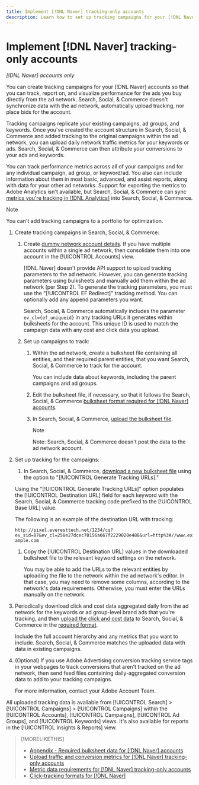 ```yaml
---
title: Implement [!DNL Naver] tracking-only accounts
description: Learn how to set up tracking campaigns for your [!DNL Naver] accounts so that you can track, report on, and visualize performance for the ads you buy directly from the ad network. 
---
```

# Implement [!DNL Naver] tracking-only accounts

*[!DNL Naver] accounts only*

You can create tracking campaigns for your [!DNL Naver] accounts so that you can track, report on, and visualize performance for the ads you buy directly from the ad network. Search, Social, & Commerce doesn't synchronize data with the ad network, automatically upload tracking, nor place bids for the account.

Tracking campaigns replicate your existing campaigns, ad groups, and keywords. Once you've created the account structure in Search, Social, & Commerce and added tracking to the original campaigns within the ad network, you can upload daily network traffic metrics for your keywords or ads. Search, Social, & Commerce can then attribute your conversions to your ads and keywords.

You can track performance metrics across all of your campaigns and for any individual campaign, ad group, or keyword/ad. You also can include information about them in most basic, advanced, and assist reports, along with data for your other ad networks. Support for exporting the metrics to Adobe Analytics isn't available, but Search, Social, & Commerce can sync [metrics you're tracking in [!DNL Analytics]](/help/integrations/analytics/analytics-data-in-advertising.md) into Search, Social, & Commerce.

>[!NOTE]
>
>You can't add tracking campaigns to a portfolio for optimization.

1. Create tracking campaigns in Search, Social, & Commerce:

   1. Create [dummy network account details](/help/search-social-commerce/campaign-management/accounts/ad-network-account-manage.md). If you have multiple accounts within a single ad network, then consolidate them into one account in the [!UICONTROL Accounts] view.
   
      [!DNL Naver] doesn't provide API support to upload tracking parameters to the ad network. However, you can generate tracking parameters using bulksheets and manually add them within the ad network (per Step 2). To generate the tracking parameters, you must use the "[!UICONTROL EF Redirect]" tracking method. You can optionally add any append parameters you want.
      
      Search, Social, & Commerce automatically includes the parameter `ev_cl={ef_uniqueid}` in any tracking URLs it generates within bulksheets for the account. This unique ID is used to match the campaign data with any cost and click data you upload.

   1. Set up campaigns to track:

      1. Within the ad network, create a bulksheet file containing all entities, and their required parent entities, that you want Search, Social, & Commerce to track for the account.
   
         You can include data about keywords, including the parent campaigns and ad groups.
      
      1. Edit the bulksheet file, if necessary, so that it follows the Search, Social, & Commerce [bulksheet format required for [!DNL Naver] accounts](/help/search-social-commerce/campaign-management/bulksheets/bulksheet-data-formats/bulksheet-data-naver.md).
       
      1. In Search, Social, & Commerce, [upload the bulksheet file](/help/search-social-commerce/campaign-management/bulksheets/bulksheet-upload.md).
      
         >[!NOTE]
         >
         >Note: Search, Social, & Commerce doesn't post the data to the ad network account.

1. Set up tracking for the campaigns:

   1. In Search, Social, & Commerce, [download a new bulksheet file](/help/search-social-commerce/campaign-management/bulksheets/bulksheet-download.md) using the option to "[!UICONTROL Generate Tracking URLs]."
   
     Using the "[!UICONTROL Generate Tracking URLs]" option populates the [!UICONTROL Destination URL] field for each keyword with the Search, Social, & Commerce tracking code prefixed to the [!UICONTROL Base URL] value.
   
      The following is an example of the destination URL with tracking:
      
      ```http://pixel.everesttech.net/1234/cq?ev_sid=87&ev_cl=258e27dcec70156a667f2229020e488&url=http%3A//www.example.com```

   1. Copy the [!UICONTROL Destination URL] values in the downloaded bulksheet file to the relevant keyword settings on the network.
   
      You may be able to add the URLs to the relevant entities by uploading the file to the network within the ad network's editor. In that case, you may need to remove some columns, according to the network's data requirements. Otherwise, you must enter the URLs manually on the network.

1. Periodically download click and cost data aggregated daily from the ad network for the keywords or ad group-level brand ads that you're tracking, and then [upload the click and cost data](/help/search-social-commerce/tools/metrics-upload-tracking-campaigns/naver-tracking-campaigns-upload-metrics.md) to Search, Social, & Commerce in the [required format](/help/search-social-commerce/tools/metrics-upload-tracking-campaigns/naver-tracking-campaigns-data-requirements.md).

   Include the full account hierarchy and any metrics that you want to include. Search, Social, & Commerce matches the uploaded data with data in existing campaigns.

1. (Optional) If you use Adobe Advertising conversion tracking service tags in your webpages to track conversions that aren't tracked on the ad network, then send feed files containing daily-aggregated conversion data to add to your tracking campaigns.

   For more information, contact your Adobe Account Team.

All uploaded tracking data is available from [!UICONTROL Search] > [!UICONTROL Campaigns] > [!UICONTROL Campaigns] within the [!UICONTROL Accounts], [!UICONTROL Campaigns], [!UICONTROL Ad Groups], and [!UICONTROL Keywords] views. It's also available for reports in the [!UICONTROL Insights & Reports] view.

>[!MORELIKETHIS]
>
>* [Appendix - Required bulksheet data for [!DNL Naver] accounts](/help/search-social-commerce/campaign-management/bulksheets/bulksheet-data-formats/bulksheet-data-naver.md)
>* [Upload traffic and conversion metrics for [!DNL Naver] tracking-only accounts](/help/search-social-commerce/tools/metrics-upload-tracking-campaigns/naver-tracking-campaigns-upload-metrics.md)
>* [Metric data requirements for [!DNL Naver] tracking-only accounts](/help/search-social-commerce/tools/metrics-upload-tracking-campaigns/naver-tracking-campaigns-data-requirements.md)
>* [Click-tracking formats for [!DNL Naver]](/help/search-social-commerce/tracking/formats-click-tracking-naver.md)
